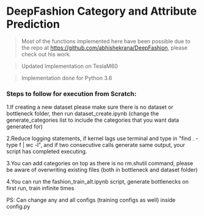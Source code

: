 # DeepFashion Category and Attribute Prediction

> Most of the functions implemented here have been possible due to the repo at https://github.com/abhishekrana/DeepFashion, please check out his work.

> Updated Implementation on TeslaM60

> Implementation done for Python 3.6

### Steps to follow for execution from Scratch:

1.If creating a new dataset please make sure there is no dataset or bottleneck folder, then run dataset_create.ipynb (change the generate_categories list to include the categories that you want data generated for)

2.Reduce logging statements, if kernel lags use terminal and type in "find . -type f | wc -l", and if two consecutive calls generate same output, your script has completed executing.

3.You can add categories on top as there is no rm.shutil command, please be aware of overwriting existing files (both in bottleneck and dataset folder)

4.You can run the fashion_train_alt.ipynb script, generate bottlenecks on first run, train infinite times

PS: Can change any and all configs (training configs as well) inside config.py